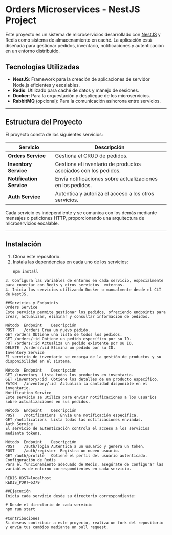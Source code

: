 # Orders Microservices - NestJS Project

Este proyecto es un sistema de microservicios desarrollado con [NestJS](https://nestjs.com/) y Redis como sistema de almacenamiento en caché. La aplicación está diseñada para gestionar pedidos, inventario, notificaciones y autenticación en un entorno distribuido.

## Tecnologías Utilizadas

- **NestJS**: Framework para la creación de aplicaciones de servidor Node.js eficientes y escalables.
- **Redis**: Utilizado para caché de datos y manejo de sesiones.
- **Docker**: Para la orquestación y despliegue de los microservicios.
- **RabbitMQ** (opcional): Para la comunicación asíncrona entre servicios.

---

## Estructura del Proyecto

El proyecto consta de los siguientes servicios:

| Servicio              | Descripción                                                           |
|-----------------------|-----------------------------------------------------------------------|
| **Orders Service**    | Gestiona el CRUD de pedidos.                                         |
| **Inventory Service** | Gestiona el inventario de productos asociados con los pedidos.       |
| **Notification Service** | Envía notificaciones sobre actualizaciones en los pedidos.       |
| **Auth Service**      | Autentica y autoriza el acceso a los otros servicios.                 |

Cada servicio es independiente y se comunica con los demás mediante mensajes o peticiones HTTP, proporcionando una arquitectura de microservicios escalable.

---

## Instalación

1. Clona este repositorio.
2. Instala las dependencias en cada uno de los servicios:
   ```bash
   npm install
```
3. Configura las variables de entorno en cada servicio, especialmente para conectar con Redis y otros servicios  externos.
4. Inicia los servicios utilizando Docker o manualmente desde el CLI de NestJS.

##Servicios y Endpoints
Orders Service
Este servicio permite gestionar los pedidos, ofreciendo endpoints para crear, actualizar, eliminar y consultar información de pedidos.

Método	Endpoint	Descripción
POST	/orders	Crea un nuevo pedido.
GET	/orders	Obtiene una lista de todos los pedidos.
GET	/orders/:id	Obtiene un pedido específico por su ID.
PUT	/orders/:id	Actualiza un pedido existente por su ID.
DELETE	/orders/:id	Elimina un pedido por su ID.
Inventory Service
El servicio de inventario se encarga de la gestión de productos y su disponibilidad en el sistema.

Método	Endpoint	Descripción
GET	/inventory	Lista todos los productos en inventario.
GET	/inventory/:id	Obtiene los detalles de un producto específico.
PATCH	/inventory/:id	Actualiza la cantidad disponible en el inventario.
Notification Service
Este servicio se utiliza para enviar notificaciones a los usuarios sobre actualizaciones en sus pedidos.

Método	Endpoint	Descripción
POST	/notifications	Envía una notificación específica.
GET	/notifications	Lista todas las notificaciones enviadas.
Auth Service
El servicio de autenticación controla el acceso a los servicios mediante tokens.

Método	Endpoint	Descripción
POST	/auth/login	Autentica a un usuario y genera un token.
POST	/auth/register	Registra un nuevo usuario.
GET	/auth/profile	Obtiene el perfil del usuario autenticado.
Configuración de Redis
Para el funcionamiento adecuado de Redis, asegúrate de configurar las variables de entorno correspondientes en cada servicio.

REDIS_HOST=localhost
REDIS_PORT=6379

##Ejecución
Inicia cada servicio desde su directorio correspondiente:

# Desde el directorio de cada servicio
npm run start

#Contribuciones
Si deseas contribuir a este proyecto, realiza un fork del repositorio y envía tus cambios mediante un pull request.

